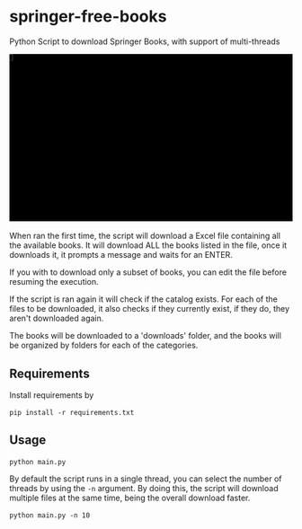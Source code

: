 # springer-free-books
Python Script to download Springer Books, with support of multi-threads

![](images/demo.gif)


When ran the first time, the script will download a Excel file containing all
the available books. It will download ALL the books listed in the file, once it
downloads it, it prompts a message and waits for an ENTER.

If you with to download only a subset of books, you can edit the file before
resuming the execution.

If the script is ran again it will check if the catalog exists. For each of the
files to be downloaded, it also checks if they currently exist, if they do,
they aren't downloaded again.

The books will be downloaded to a 'downloads' folder, and the books will be
organized by folders for each of the categories.

## Requirements
Install requirements by

```
pip install -r requirements.txt
```

## Usage

```
python main.py
```

By default the script runs in a single thread, you can select the number of
threads by using the `-n` argument. By doing this, the script will download
multiple files at the same time, being the overall download faster.

```
python main.py -n 10
```
